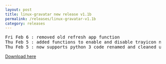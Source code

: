 ```yaml
---
layout: post
title: linux-gravatar new release v1.1b
permalink: /releases/linux-gravatar-v1.1b
category: releases
---
```


<pre>
Fri Feb 6 : removed old refresh app function
Thu Feb 5 : added functions to enable and disable trayicon notifications.
Thu Feb 5 : now supports python 3 code renamed and cleaned up codebase re-packaged code for better usage added linux-gravatar script in setup-exe.py
</pre>

[Download here](https://github.com/jrosco/linux-gravatar/archive/master.zip)
